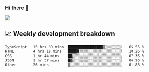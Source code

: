 ### Hi there 👋
<img align="center" src="https://github-readme-stats.vercel.app/api?username=Tumao727&show_icons=true&hide_title=true&theme=dracula" />


## 📈 Weekly development breakdown
<!--START_SECTION:waka-->

```txt
TypeScript   15 hrs 30 mins  ████████████████▒░░░░░░░░   65.55 %
HTML         4 hrs 19 mins   ████▓░░░░░░░░░░░░░░░░░░░░   18.26 %
CSS          1 hr 44 mins    ██░░░░░░░░░░░░░░░░░░░░░░░   07.36 %
JSON         1 hr 37 mins    █▓░░░░░░░░░░░░░░░░░░░░░░░   06.90 %
Other        26 mins         ▒░░░░░░░░░░░░░░░░░░░░░░░░   01.88 %
```

<!--END_SECTION:waka-->